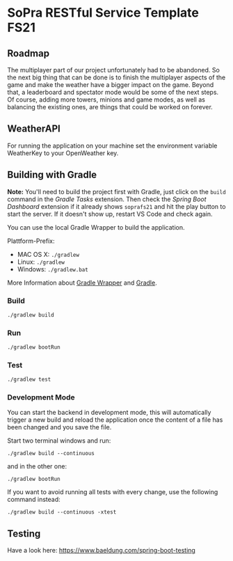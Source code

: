 # SoPra RESTful Service Template FS21

## Roadmap
The multiplayer part of our project unfortunately had to be abandoned. So the next big thing that can be done is to finish the multiplayer aspects of the game and make the weather have a bigger impact on the game. Beyond that, a leaderboard and spectator mode would be some of the next steps. Of course, adding more towers, minions and game modes, as well as balancing the existing ones, are things that could be worked on forever.

## WeatherAPI
For running the application on your machine set the environment variable WeatherKey to your OpenWeather key.

## Building with Gradle

**Note:** You'll need to build the project first with Gradle, just click on the `build` command in the _Gradle Tasks_ extension. Then check the _Spring Boot Dashboard_ extension if it already shows `soprafs21` and hit the play button to start the server. If it doesn't show up, restart VS Code and check again.


You can use the local Gradle Wrapper to build the application.

Plattform-Prefix:

-   MAC OS X: `./gradlew`
-   Linux: `./gradlew`
-   Windows: `./gradlew.bat`

More Information about [Gradle Wrapper](https://docs.gradle.org/current/userguide/gradle_wrapper.html) and [Gradle](https://gradle.org/docs/).

### Build

```bash
./gradlew build
```

### Run

```bash
./gradlew bootRun
```

### Test

```bash
./gradlew test
```

### Development Mode

You can start the backend in development mode, this will automatically trigger a new build and reload the application
once the content of a file has been changed and you save the file.

Start two terminal windows and run:

`./gradlew build --continuous`

and in the other one:

`./gradlew bootRun`

If you want to avoid running all tests with every change, use the following command instead:

`./gradlew build --continuous -xtest`



## Testing

Have a look here: https://www.baeldung.com/spring-boot-testing

